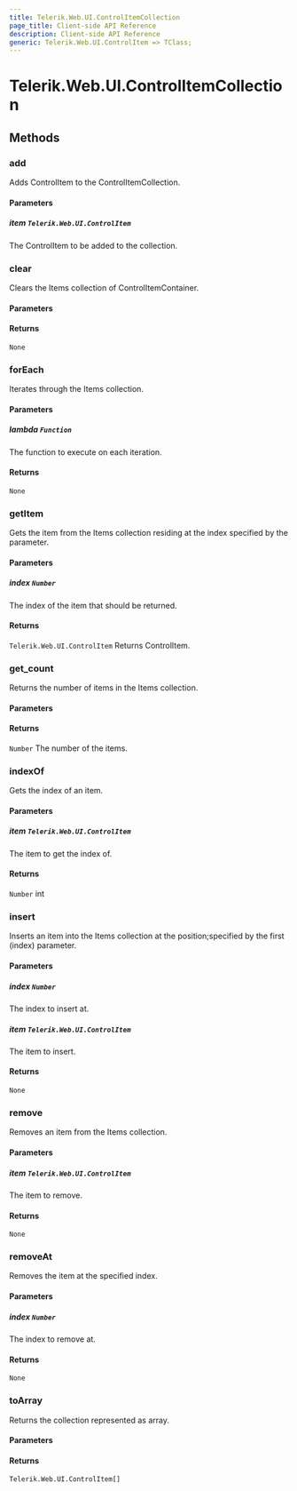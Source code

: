 ```yaml
---
title: Telerik.Web.UI.ControlItemCollection
page_title: Client-side API Reference
description: Client-side API Reference
generic: Telerik.Web.UI.ControlItem => TClass;
---
```


# Telerik.Web.UI.ControlItemCollection<TClass extends Telerik.Web.UI.ControlItem>

## Methods

### add

Adds ControlItem to the ControlItemCollection.

#### Parameters

##### item `Telerik.Web.UI.ControlItem`

The ControlItem to be added to the collection.

###  clear

Clears the Items collection of ControlItemContainer.

#### Parameters

#### Returns

`None` 

###  forEach

Iterates through the Items collection.

#### Parameters

##### lambda `Function`

The function to execute on each iteration.

#### Returns

`None` 

###  getItem

Gets the item from the Items collection residing at the index specified by the parameter.

#### Parameters

##### index `Number`

The index of the item that should be returned.

#### Returns

`Telerik.Web.UI.ControlItem` Returns ControlItem.

###  get_count

Returns the number of items in the Items collection.

#### Parameters

#### Returns

`Number` The number of the items.

###  indexOf

Gets the index of an item.

#### Parameters

##### item `Telerik.Web.UI.ControlItem`

The item to get the index of.

#### Returns

`Number` int

###  insert

Inserts an item into the Items collection at the position;specified by the first (index) parameter.

#### Parameters

##### index `Number`

The index to insert at.

##### item `Telerik.Web.UI.ControlItem`

The item to insert.

#### Returns

`None` 

###  remove

Removes an item from the Items collection.

#### Parameters

##### item `Telerik.Web.UI.ControlItem`

 The item to remove.

#### Returns

`None` 

###  removeAt

Removes the item at the specified index.

#### Parameters

##### index `Number`

 The index to remove at.

#### Returns

`None` 

###  toArray

Returns the collection represented as array.

#### Parameters

#### Returns

`Telerik.Web.UI.ControlItem[]` 


